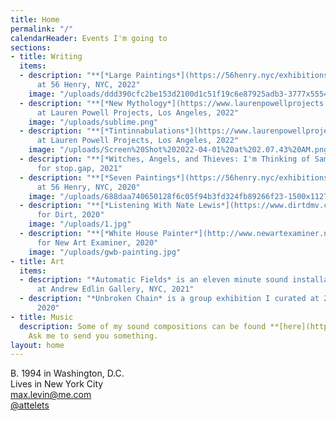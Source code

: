 ```yaml
---
title: Home
permalink: "/"
calendarHeader: Events I'm going to
sections:
- title: Writing
  items:
  - description: "**[*Large Paintings*](https://56henry.nyc/exhibitions/large-paintings)**
      at 56 Henry, NYC, 2022"
    image: "/uploads/ddd390cfc2be153d2100d1c51f19c6e87925adb3-3777x5554.jpg"
  - description: "**[*New Mythology*](https://www.laurenpowellprojects.com/exhibitions/2022/newmythology)**
      at Lauren Powell Projects, Los Angeles, 2022"
    image: "/uploads/sublime.png"
  - description: "**[*Tintinnabulations*](https://www.laurenpowellprojects.com/exhibitions/2022/tintinnabulations)**
      at Lauren Powell Projects, Los Angeles, 2022"
    image: "/uploads/Screen%20Shot%202022-04-01%20at%202.07.43%20AM.png"
  - description: "**[*Witches, Angels, and Thieves: I'm Thinking of Sampling Things*](https://www.owenchristoph.com/shop/stopgap003)**
      for stop.gap, 2021"
  - description: "**[*Seven Paintings*](https://56henry.nyc/exhibitions/seven-paintings)**
      at 56 Henry, NYC, 2020"
    image: "/uploads/688daa740650128f6c05f94b3fd324fb89266f23-1500x1127.jpg"
  - description: "**[*Listening With Nate Lewis*](https://www.dirtdmv.com/writing/2020/5/31/listening-with-nate-lewis)**
      for Dirt, 2020"
    image: "/uploads/1.jpg"
  - description: "**[*White House Painter*](http://www.newartexaminer.net/white-house-painter/)**
      for New Art Examiner, 2020"
    image: "/uploads/gwb-painting.jpg"
- title: Art
  items:
  - description: "*Automatic Fields* is an eleven minute sound installation I presented
      at Andrew Edlin Gallery, NYC, 2021"
  - description: "*Unbroken Chain* is a group exhibition I curated at 268 Space, NYC,
      2020"
- title: Music
  description: Some of my sound compositions can be found **[here](https://maxlevin.bandcamp.com)**.
    Ask me to send you something.
layout: home
---
```


B. 1994 in Washington, D.C.\
Lives in New York City\
[max.levin@me.com](mailto:max.levin@me.com)\
[@attelets](https://www.instagram.com/attelets/)